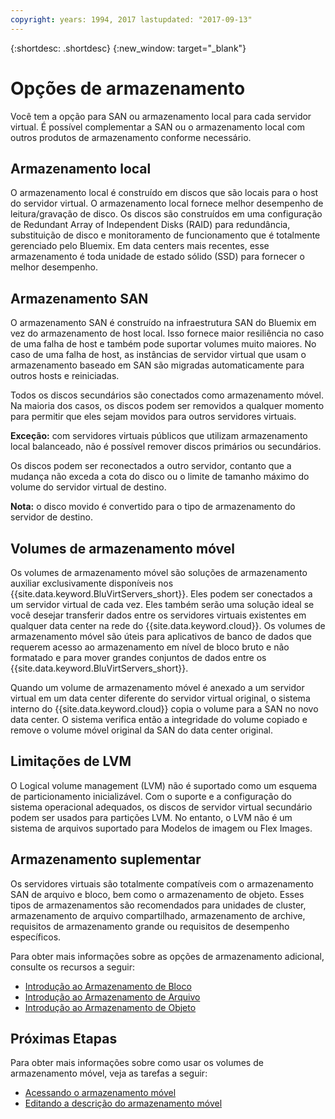 ```yaml
---
copyright: years: 1994, 2017 lastupdated: "2017-09-13"
---
```


{:shortdesc: .shortdesc}
{:new_window: target="_blank"}

# Opções de armazenamento

Você tem a opção para SAN ou armazenamento local para cada servidor virtual. É possível complementar a SAN ou o armazenamento local com outros produtos de armazenamento conforme necessário. 

## Armazenamento local

O armazenamento local é construído em discos que são locais para o host do servidor virtual. O armazenamento local fornece melhor desempenho de leitura/gravação de disco. Os discos são construídos em uma configuração de Redundant Array of Independent Disks (RAID) para redundância, substituição de disco e monitoramento de funcionamento que é totalmente gerenciado pelo Bluemix. Em data centers mais recentes, esse armazenamento é toda unidade de estado sólido (SSD) para fornecer o melhor desempenho. 

## Armazenamento SAN
 
O armazenamento SAN é construído na infraestrutura SAN do Bluemix em vez do armazenamento de host local. Isso fornece maior resiliência no caso de uma falha de host e também pode suportar volumes muito maiores. No caso de uma falha de host, as instâncias de servidor virtual que usam o armazenamento baseado em SAN são migradas automaticamente para outros hosts e reiniciadas. 

Todos os discos secundários são conectados como armazenamento móvel. Na maioria dos casos, os discos podem ser removidos a qualquer momento para permitir que eles sejam movidos para outros servidores virtuais. 

**Exceção:** com servidores virtuais públicos que utilizam armazenamento local balanceado, não é possível remover discos primários ou secundários.

Os discos podem ser reconectados a outro servidor, contanto que a mudança não exceda a cota do disco ou o limite de tamanho máximo do volume do servidor virtual de destino.

**Nota:** o disco movido é convertido para o tipo de armazenamento do servidor de destino.

## Volumes de armazenamento móvel

Os volumes de armazenamento móvel são soluções de armazenamento auxiliar exclusivamente disponíveis nos {{site.data.keyword.BluVirtServers_short}}. Eles podem ser conectados a um servidor virtual de cada vez. Eles também serão uma solução ideal se você desejar transferir dados entre os servidores virtuais existentes em qualquer data center na rede do {{site.data.keyword.cloud}}. Os volumes de armazenamento móvel são úteis para aplicativos de banco de dados que requerem acesso ao armazenamento em nível de bloco bruto e não formatado e para mover grandes conjuntos de dados entre os {{site.data.keyword.BluVirtServers_short}}.

Quando um volume de armazenamento móvel é anexado a um servidor virtual em um data center diferente do servidor virtual original, o sistema interno do {{site.data.keyword.cloud}} copia o volume para a SAN no novo data center. O sistema verifica então a integridade do volume copiado e remove o volume móvel original da SAN do data center original.

## Limitações de LVM

O Logical volume management (LVM) não é suportado como um esquema de particionamento inicializável. Com o suporte e a configuração do sistema operacional adequados, os discos de servidor virtual secundário podem ser usados para partições LVM. No entanto, o LVM não é um sistema de arquivos suportado para Modelos de imagem ou Flex Images.

## Armazenamento suplementar

Os servidores virtuais são totalmente compatíveis com o armazenamento SAN de arquivo e bloco, bem como o armazenamento de objeto. Esses tipos de armazenamentos são recomendados para unidades de cluster, armazenamento de arquivo compartilhado, armazenamento de archive, requisitos de armazenamento grande ou requisitos de desempenho específicos.

Para obter mais informações sobre as opções de armazenamento adicional, consulte os recursos a seguir:

* [Introdução ao Armazenamento de Bloco](/docs/infrastructure/BlockStorage/index.html)
* [Introdução ao Armazenamento de Arquivo](/docs/infrastructure/FileStorage/index.html)
* [Introdução ao Armazenamento de Objeto](/docs/services/ObjectStorage/index.html)

## Próximas Etapas
Para obter mais informações sobre como usar os volumes de armazenamento móvel, veja as tarefas a seguir:
* [Acessando o armazenamento móvel](../storage/access-portable-storage-screen.html)
* [Editando a descrição do armazenamento móvel](../storage/edit-description-portable-storage-volume-psv.html)



